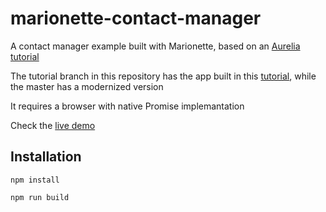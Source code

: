 # marionette-contact-manager

A contact manager example built with Marionette, based on an [Aurelia tutorial](http://jsroad.blogspot.com.br/2016/11/tutorial-contact-manager-application.html)

The tutorial branch in this repository has the app built in this [tutorial](http://jsroad.blogspot.com.br/2016/11/tutorial-contact-manager-application.html), while the master has a modernized version

It requires a browser with native Promise implemantation

Check the [live demo](https://blikblum.github.io/marionette-contact-manager/build/)

## Installation

```
npm install

npm run build
```
